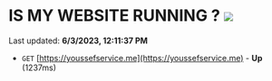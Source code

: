 # IS MY WEBSITE RUNNING ? [![](https://img.shields.io/static/v1?label=Sponsor&message=%E2%9D%A4&logo=GitHub&color=%23fe8e86)](https://github.com/sponsors/<username>)

Last updated: **6/3/2023, 12:11:37 PM**

- `GET` [https://youssefservice.me](https://youssefservice.me) - **Up** (1237ms)
